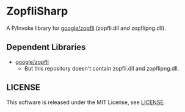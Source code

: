 ZopfliSharp
===========

A P/Invoke library for [google/zopfli](https://github.com/google/zopfli "google/zopfli") (zopfli.dll and zopflipng.dll).


## Dependent Libraries

- [google/zopfli](https://github.com/google/zopfli "google/zopfli")
    - But this repository doesn't contain zopfli.dll and zopflipng.dll.


## LICENSE

This software is released under the MIT License, see [LICENSE](LICENSE "LICENSE").
